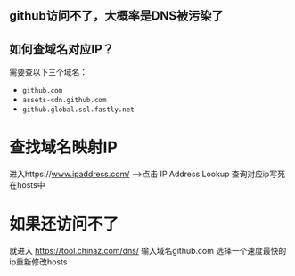 ## github访问不了，大概率是DNS被污染了
## 如何查域名对应IP？
需要查以下三个域名：
*   `github.com`
*   `assets-cdn.github.com`
*   `github.global.ssl.fastly.net`

# 查找域名映射IP
进入https://www.ipaddress.com/  -->点击 IP Address Lookup
查询对应ip写死在hosts中

# 如果还访问不了
就进入 https://tool.chinaz.com/dns/ 输入域名github.com
选择一个速度最快的ip重新修改hosts
